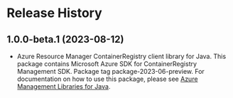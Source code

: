 # Release History

## 1.0.0-beta.1 (2023-08-12)

- Azure Resource Manager ContainerRegistry client library for Java. This package contains Microsoft Azure SDK for ContainerRegistry Management SDK.  Package tag package-2023-06-preview. For documentation on how to use this package, please see [Azure Management Libraries for Java](https://aka.ms/azsdk/java/mgmt).
